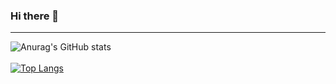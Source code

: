 ### Hi there 👋

<!--
**jnjeaaaat/jnjeaaaat** is a ✨ _special_ ✨ repository because its `README.md` (this file) appears on your GitHub profile.

Here are some ideas to get you started:

- 🔭 I’m currently working on ...
- 🌱 I’m currently learning ...
- 👯 I’m looking to collaborate on ...
- 🤔 I’m looking for help with ...
- 💬 Ask me about ...
- 📫 How to reach me: ...
- 😄 Pronouns: ...
- ⚡ Fun fact: ...
-->
--------
![Anurag's GitHub stats](https://github-readme-stats.vercel.app/api?username=jnjeaaaat&show_icons=true&theme=merko)
</br></br>
[![Top Langs](https://github-readme-stats.vercel.app/api/top-langs/?username=jnjeaaaat&layout=compact)](https://github.com/jnjeaaaat/github-readme-stats)


